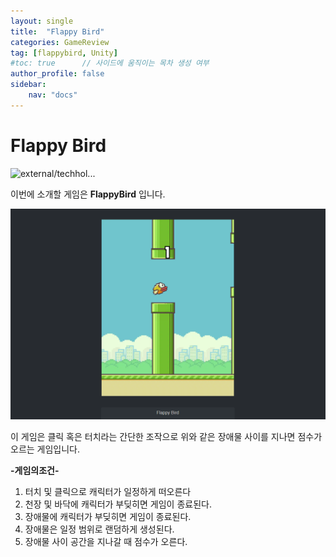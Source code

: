 ```yaml
---
layout: single
title:  "Flappy Bird"
categories: GameReview
tag: [flappybird, Unity]
#toc: true      // 사이드에 움직이는 목차 생성 여부
author_profile: false
sidebar:
    nav: "docs"
---
```


# Flappy Bird 

![external/techhol...](https://w.namu.la/s/89e0b5b0324433fbab46de40e97c92a02dc18df542d204bf76fd6131ea4f3342e3475ab2c27eda0c23bb5438717b4d48f245e6191c31138ac276c82db0624d4d3624774b04915e3ccb0698628b3d9260b689dcf53e8aeb3d32c992492153b059)

 이번에 소개할 게임은 **FlappyBird** 입니다.

![flappybird02](https://github.com/DozeKR/DozeKR.github.io/blob/master/images/2023-02-15-flappybird/flappybird02.png?raw=true)

이 게임은 클릭 혹은 터치라는 간단한 조작으로 위와 같은 장애물 사이를 지나면 점수가 오르는 게임입니다.  



**-게임의조건-**

1. 터치 및 클릭으로 캐릭터가 일정하게 떠오른다
2. 천장 및 바닥에 캐릭터가 부딪히면 게임이 종료된다.
3. 장애물에 캐릭터가 부딪히면 게임이 종료된다.
4. 장애물은 일정 범위로 랜덤하게 생성된다.
5. 장애물 사이 공간을 지나갈 때 점수가 오른다.

